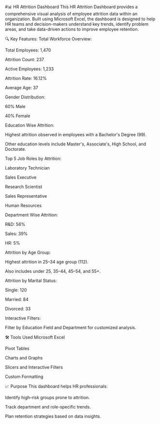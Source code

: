 #📊 HR Attrition Dashboard
This HR Attrition Dashboard provides a comprehensive visual analysis of employee attrition data within an organization. Built using Microsoft Excel, the dashboard is designed to help HR teams and decision-makers understand key trends, identify problem areas, and take data-driven actions to improve employee retention.

🔍 Key Features:
Total Workforce Overview:

Total Employees: 1,470

Attrition Count: 237

Active Employees: 1,233

Attrition Rate: 16.12%

Average Age: 37

Gender Distribution:

60% Male

40% Female

Education Wise Attrition:

Highest attrition observed in employees with a Bachelor's Degree (99).

Other education levels include Master's, Associate's, High School, and Doctorate.

Top 5 Job Roles by Attrition:

Laboratory Technician

Sales Executive

Research Scientist

Sales Representative

Human Resources

Department Wise Attrition:

R&D: 56%

Sales: 39%

HR: 5%

Attrition by Age Group:

Highest attrition in 25–34 age group (112).

Also includes under 25, 35–44, 45–54, and 55+.

Attrition by Marital Status:

Single: 120

Married: 84

Divorced: 33

Interactive Filters:

Filter by Education Field and Department for customized analysis.

🛠️ Tools Used
Microsoft Excel

Pivot Tables

Charts and Graphs

Slicers and Interactive Filters

Custom Formatting

📈 Purpose
This dashboard helps HR professionals:

Identify high-risk groups prone to attrition.

Track department and role-specific trends.

Plan retention strategies based on data insights.
